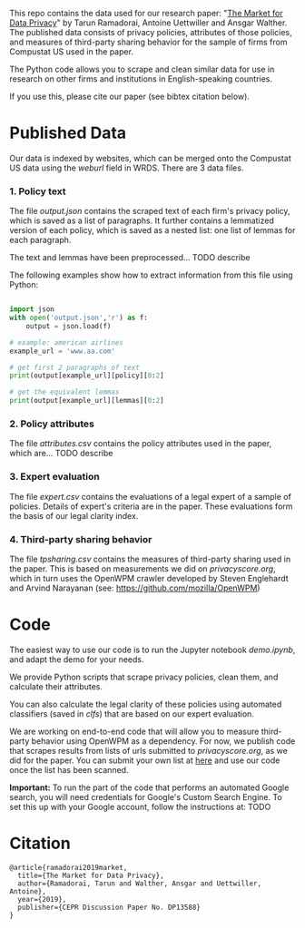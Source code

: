 This repo contains the data used for our research paper: "[The Market for Data Privacy](https://www.ssrn.com/abstract=3352175)" by Tarun Ramadorai, Antoine Uettwiller and Ansgar Walther. 
The published data consists of privacy policies, attributes of those policies, 
and measures of third-party sharing behavior
for the sample of firms from Compustat US used in the paper.

The Python code allows you to scrape and clean similar data 
for use in research on other firms and institutions in English-speaking countries.

If you use this, please cite our paper (see bibtex citation below).

# Published Data

Our data is indexed by websites, which can be merged onto the Compustat US data using the *weburl* field in WRDS. 
There are 3 data files.

### 1. Policy text

The file *output.json* contains the scraped text of each firm's privacy policy, which is saved as a list of paragraphs.
It further contains a lemmatized version of each policy, which is saved as a nested list: 
one list of lemmas for each paragraph. 

The text and lemmas have been preprocessed... TODO describe

The following examples show how to extract information from this file using Python:

```python

import json
with open('output.json','r') as f:
    output = json.load(f)

# example: american airlines
example_url = 'www.aa.com'

# get first 2 paragraphs of text
print(output[example_url][policy][0:2]

# get the equivalent lemmas
print(output[example_url][lemmas][0:2]
```

### 2. Policy attributes

The file *attributes.csv* contains the policy attributes used in the paper, which are... TODO describe

### 3. Expert evaluation

The file *expert.csv* contains 
the evaluations of a legal expert of a sample of policies. 
Details of expert's criteria are in the paper.
These evaluations form the basis of our legal clarity index.

### 4. Third-party sharing behavior

The file *tpsharing.csv* contains the measures of third-party sharing used in the paper. 
This is based on measurements we did on *privacyscore.org*, which in turn uses the OpenWPM
crawler developed by Steven Englehardt and Arvind Narayanan (see: https://github.com/mozilla/OpenWPM)

# Code

The easiest way to use our code is to run the Jupyter notebook *demo.ipynb*, and adapt the demo for your needs.

We provide Python scripts that scrape privacy policies, 
clean them, and calculate their attributes. 

You can also calculate the legal clarity of these policies
using automated classifiers (saved in *clfs*)
that are based on our expert evaluation.

We are working on end-to-end code that will allow you to measure third-party behavior
using OpenWPM as a dependency. 
For now, we publish code that scrapes results from lists
of urls submitted to *privacyscore.org*, as we did for the paper.
You can submit your own list at [here](https://privacyscore.org/list/create/) and use our 
code once the list has been scanned.

**Important:** To run the part of the code that performs an automated Google search, you will need credentials 
for Google's Custom Search Engine. To set this up with your Google account, follow the instructions
at: TODO 





# Citation

```
@article{ramadorai2019market,
  title={The Market for Data Privacy},
  author={Ramadorai, Tarun and Walther, Ansgar and Uettwiller, Antoine},
  year={2019},
  publisher={CEPR Discussion Paper No. DP13588}
}
```
